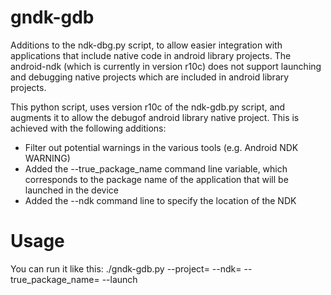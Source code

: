 gndk-gdb
========

Additions to the ndk-dbg.py script, to allow easier integration with applications that include native code in android library projects. The android-ndk (which is currently in version r10c) does not support launching and debugging native projects which are included in android library projects.

This python script, uses version r10c of the ndk-gdb.py script, and augments it to allow the debugof android library native project. This is achieved with the following additions:
- Filter out potential warnings in the various tools (e.g. Android NDK WARNING)
- Added the --true_package_name command line variable, which corresponds to the package name of the application that will be launched in the device
- Added the --ndk command line to specify the location of the NDK

Usage 
=======

You can run it like this: 
./gndk-gdb.py --project=<location of android native project> --ndk=<path to ndk> --true_package_name=<name of app to launch> --launch <activity to launch>

